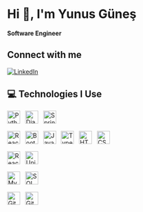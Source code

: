 # Hi 👋, I'm Yunus Güneş

**Software Engineer**

## Connect with me
[![LinkedIn](https://img.shields.io/badge/-LinkedIn-0077B5?style=flat&logo=linkedin&logoColor=white)](https://www.linkedin.com/in/yunusg)

## 💻 Technologies I Use

<p align="left">
  <!-- Backend -->
  <img src="https://www.vectorlogo.zone/logos/python/python-icon.svg" alt="Python" width="30" height="30"/> &nbsp;
  <img src="https://www.vectorlogo.zone/logos/djangoproject/djangoproject-icon.svg" alt="Django" width="30" height="30"/> &nbsp;
  <img src="https://www.vectorlogo.zone/logos/springio/springio-icon.svg" alt="Spring Boot" width="30" height="30"/> &nbsp;

  <!-- Frontend -->
  <img src="https://www.vectorlogo.zone/logos/reactjs/reactjs-icon.svg" alt="React" width="30" height="30"/> &nbsp;
  <img src="https://cdn.worldvectorlogo.com/logos/bootstrap-5-1.svg" alt="Bootstrap" width="30" height="30"/> &nbsp;
  <img src="https://www.vectorlogo.zone/logos/javascript/javascript-icon.svg" alt="JavaScript" width="30" height="30"/> &nbsp;
  <img src="https://www.vectorlogo.zone/logos/typescriptlang/typescriptlang-icon.svg" alt="TypeScript" width="30" height="30"/> &nbsp;
  <img src="https://www.vectorlogo.zone/logos/w3_html5/w3_html5-icon.svg" alt="HTML" width="30" height="30"/> &nbsp;
  <img src="https://www.vectorlogo.zone/logos/w3_css/w3_css-icon.svg" alt="CSS" width="30" height="30"/> &nbsp;

  <!-- Mobile & Game -->
  <img src="https://reactnative.dev/img/header_logo.svg" alt="React Native" width="30" height="30"/> &nbsp;
  <img src="https://www.vectorlogo.zone/logos/unity3d/unity3d-icon.svg" alt="Unity" width="30" height="30"/> &nbsp;

  <!-- Database -->
  <img src="https://www.vectorlogo.zone/logos/mysql/mysql-icon.svg" alt="MySQL" width="30" height="30"/> &nbsp;
  <img src="https://www.vectorlogo.zone/logos/microsoft_sql_server/microsoft_sql_server-icon.svg" alt="SQL Server" width="30" height="30"/> &nbsp;

  <!-- Tools -->
  <img src="https://www.vectorlogo.zone/logos/git-scm/git-scm-icon.svg" alt="Git" width="30" height="30"/> &nbsp;
  <img src="https://www.vectorlogo.zone/logos/github/github-icon.svg" alt="GitHub" width="30" height="30"/> &nbsp;
</p>
